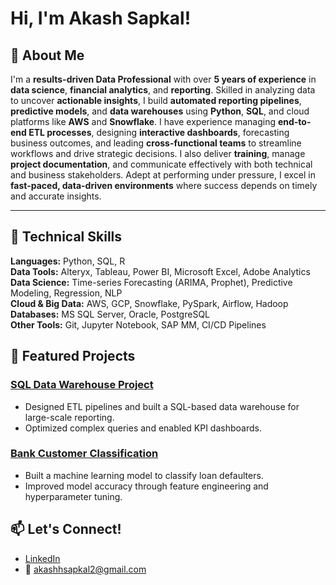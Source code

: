 # Hi, I'm Akash Sapkal! 

## 🔎 About Me

I'm a **results-driven Data Professional** with over **5 years of experience** in **data science**, **financial analytics**, and **reporting**. Skilled in analyzing data to uncover **actionable insights**, I build **automated reporting pipelines**, **predictive models**, and **data warehouses** using **Python**, **SQL**, and cloud platforms like **AWS** and **Snowflake**. I have experience managing **end-to-end ETL processes**, designing **interactive dashboards**, forecasting business outcomes, and leading **cross-functional teams** to streamline workflows and drive strategic decisions. I also deliver **training**, manage **project documentation**, and communicate effectively with both technical and business stakeholders. Adept at performing under pressure, I excel in **fast-paced, data-driven environments** where success depends on timely and accurate insights.

---

## 🔧 Technical Skills

**Languages:** Python, SQL, R  
**Data Tools:** Alteryx, Tableau, Power BI, Microsoft Excel, Adobe Analytics  
**Data Science:** Time-series Forecasting (ARIMA, Prophet), Predictive Modeling, Regression, NLP  
**Cloud & Big Data:** AWS, GCP, Snowflake, PySpark, Airflow, Hadoop  
**Databases:** MS SQL Server, Oracle, PostgreSQL  
**Other Tools:** Git, Jupyter Notebook, SAP MM, CI/CD Pipelines  


## 📂 Featured Projects

### [SQL Data Warehouse Project](https://github.com/akashhsapkal1/SQL-Data-Warehouse-Project)
- Designed ETL pipelines and built a SQL-based data warehouse for large-scale reporting.
- Optimized complex queries and enabled KPI dashboards.

### [Bank Customer Classification](https://github.com/akashhsapkal1/Bank-Customer-Classification)
- Built a machine learning model to classify loan defaulters.
- Improved model accuracy through feature engineering and hyperparameter tuning.


## 📫 Let's Connect!
- [LinkedIn](https://www.linkedin.com/in/akash-h-sapkal/)
- 📧 akashhsapkal2@gmail.com
